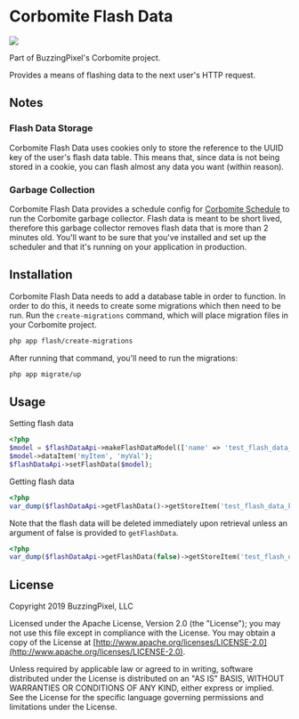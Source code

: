 # Corbomite Flash Data

<p><a href="https://travis-ci.org/buzzingpixel/corbomite-flash-data"><img src="https://travis-ci.org/buzzingpixel/corbomite-flash-data.svg?branch=master"></a></p>

Part of BuzzingPixel's Corbomite project.

Provides a means of flashing data to the next user's HTTP request.

## Notes

### Flash Data Storage

Corbomite Flash Data uses cookies only to store the reference to the UUID key of the user's flash data table. This means that, since data is not being stored in a cookie, you can flash almost any data you want (within reason).

### Garbage Collection

Corbomite Flash Data provides a schedule config for [Corbomite Schedule](https://github.com/buzzingpixel/corbomite-schedule) to run the Corbomite garbage collector. Flash data is meant to be short lived, therefore this garbage collector removes flash data that is more than 2 minutes old. You'll want to be sure that you've installed and set up the scheduler and that it's running on your application in production.

## Installation

Corbomite Flash Data needs to add a database table in order to function. In order to do this, it needs to create some migrations which then need to be run. Run the `create-migrations` command, which will place migration files in your Corbomite project.

```bash
php app flash/create-migrations
```

After running that command, you'll need to run the migrations:

```bash
php app migrate/up
```

## Usage

Setting flash data

```php
<?php
$model = $flashDataApi->makeFlashDataModel(['name' => 'test_flash_data_key']);
$model->dataItem('myItem', 'myVal');
$flashDataApi->setFlashData($model);
```

Getting flash data

```php
<?php
var_dump($flashDataApi->getFlashData()->getStoreItem('test_flash_data_key'));
```

Note that the flash data will be deleted immediately upon retrieval unless an argument of false is provided to `getFlashData`.

```php
<?php
var_dump($flashDataApi->getFlashData(false)->getStoreItem('test_flash_data_key'));
```

## License

Copyright 2019 BuzzingPixel, LLC

Licensed under the Apache License, Version 2.0 (the "License");
you may not use this file except in compliance with the License.
You may obtain a copy of the License at [http://www.apache.org/licenses/LICENSE-2.0](http://www.apache.org/licenses/LICENSE-2.0).

Unless required by applicable law or agreed to in writing, software
distributed under the License is distributed on an "AS IS" BASIS,
WITHOUT WARRANTIES OR CONDITIONS OF ANY KIND, either express or implied.
See the License for the specific language governing permissions and
limitations under the License.
